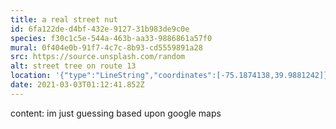 ```yaml
---
title: a real street nut
id: 6fa122de-d4bf-432e-9127-31b983de9c0e
species: f30c1c5e-544a-463b-aa33-9886861a57f0
mural: 0f404e0b-91f7-4c7c-8b93-cd5559891a28
src: https://source.unsplash.com/random
alt: street tree on route 13
location: '{"type":"LineString","coordinates":[-75.1874138,39.9881242]}'
date: 2021-03-03T01:12:41.852Z
---
```

content: im just guessing based upon google maps
